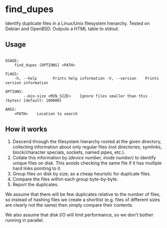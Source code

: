 # find_dupes

Identify duplicate files in a Linux/Unix filesystem hierarchy.  Tested on Debian and OpenBSD.
Outputs a HTML table to stdout.


## Usage

``` find_dupes Identify duplicate files

USAGE:
    find_dupes [OPTIONS] <PATH>

FLAGS:
    -h, --help       Prints help information -V, --version    Prints version information

OPTIONS:
        --min-size <MIN_SIZE>    Ignore files smaller than this (bytes) [default: 100000]

ARGS:
    <PATH>    Location to search
```


## How it works

1. Descend through the filesystem hierarchy rooted at the given directory, collecting information
   about only regular files (not directories, symlinks, block/character specials, sockets, named
   pipes, etc.).
2. Collate this information by *(device number, inode number)* to identify unique files on disk.
   This avoids checking the same file if it has multiple hard links pointing to it.
3. Group files on disk by size, as a cheap heuristic for duplicate files.
4. Compare the files within each group byte-by-byte.
5. Report the duplicates.

We assume that there will be few duplicates relative to the number of files, so instead of hashing
files we create a shortlist (e.g. files of different sizes are clearly not the same) then simply
compare their contents.

We also assume that disk I/O will limit performance, so we don't bother running in parallel.
